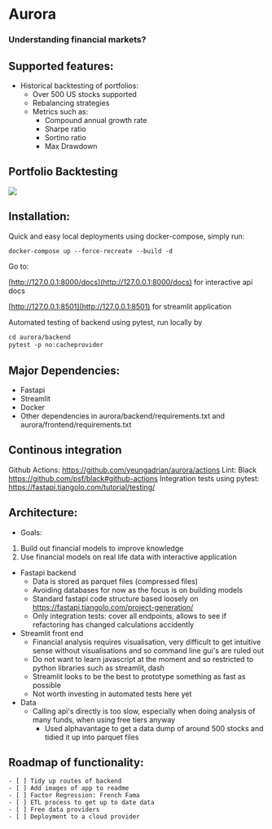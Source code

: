 # Aurora
### Understanding financial markets?

## Supported features:
- Historical backtesting of portfolios:
    - Over 500 US stocks supported
    - Rebalancing strategies
    - Metrics such as:
         - Compound annual growth rate
         - Sharpe ratio
         - Sortino ratio
         - Max Drawdown

## Portfolio Backtesting
![](images/portfolioBacktest.png)

## Installation:
Quick and easy local deployments using docker-compose, simply run:
```html
docker-compose up --force-recreate --build -d
```
Go to:

[http://127.0.0.1:8000/docs](http://127.0.0.1:8000/docs) for interactive api docs

[http://127.0.0.1:8501](http://127.0.0.1:8501) for streamlit application

Automated testing of backend using pytest, run locally by 
```html
cd aurora/backend
pytest -p no:cacheprovider 
```
## Major Dependencies:
- Fastapi
- Streamlit
- Docker
- Other dependencies in aurora/backend/requirements.txt and aurora/frontend/requirements.txt
## Continous integration
Github Actions: https://github.com/yeungadrian/aurora/actions
Lint: Black https://github.com/psf/black#github-actions
Integration tests using pytest: https://fastapi.tiangolo.com/tutorial/testing/

## Architecture:
- Goals:
1. Build out financial models to improve knowledge
2. Use financial models on real life data with interactive application

- Fastapi backend
    - Data is stored as parquet files (compressed files)
    - Avoiding databases for now as the focus is on building models
    - Standard fastapi code structure based loosely on https://fastapi.tiangolo.com/project-generation/
    - Only integration tests: cover all endpoints, allows to see if refactoring has changed calculations accidently
- Streamlit front end
    - Financial analysis requires visualisation, very difficult to get intuitive sense without visualisations and so command line gui's are ruled out
    - Do not want to learn javascript at the moment and so restricted to python libraries such as streamlit, dash
    - Streamlit looks to be the best to prototype something as fast as possible
    - Not worth investing in automated tests here yet
- Data
    - Calling api's directly is too slow, especially when doing analysis of many funds, when using free tiers anyway
        - Used alphavantage to get a data dump of around 500 stocks and tidied it up into parquet files
## Roadmap of functionality:
    - [ ] Tidy up routes of backend
    - [ ] Add images of app to readme
    - [ ] Factor Regression: French Fama
    - [ ] ETL process to get up to date data
    - [ ] Free data providers
    - [ ] Deployment to a cloud provider